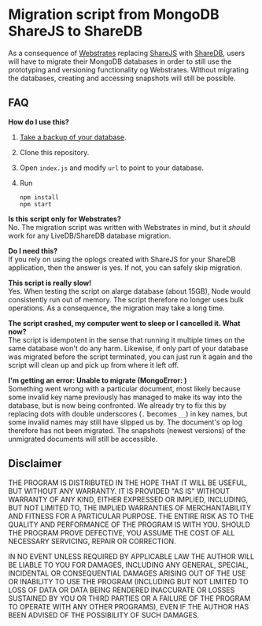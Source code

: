 # Migration script from MongoDB ShareJS to ShareDB

As a consequence of [Webstrates](github.com/cklokmose/Webstrates) replacing [ShareJS](https://github.com/share/ShareJS)
with [ShareDB](https://github.com/share/sharedb), users will have to migrate their MongoDB databases in order to still
use the prototyping and versioning functionality og Webstrates. Without migrating the databases, creating and accessing
snapshots will still be possible.

## FAQ
**How do I use this?**
1. [Take a backup of your database](https://docs.mongodb.com/v3.0/tutorial/backup-and-restore-tools/).
2. Clone this repository.
3. Open `index.js` and modify `url` to point to your database.
4. Run

       npm install
       npm start

**Is this script only for Webstrates?**  \
No. The migration script was written with Webstrates in mind, but it _should_ work for any LiveDB/ShareDB database
migration.

**Do I need this?**  \
If you rely on using the oplogs created with ShareJS for your ShareDB application, then the answer is yes. If not, you
can safely skip migration.

**This script is really slow!**  \
Yes. When testing the script on alarge database (about 15GB), Node would consistently run out of memory. The script
therefore no longer uses bulk operations. As a consequence, the migration may take a long time.

**The script crashed, my computer went to sleep or I cancelled it. What now?**  \
The script is idempotent in the sense that running it multiple times on the same database won't do any harm. Likewise,
if only part of your database was migrated before the script terminated, you can just run it again and the script will
clean up and pick up from where it left off.

**I'm getting an error: Unable to migrate <doc> (MongoError: <key> <error>)**  \
Something went wrong with a particular document, most likely because some invalid key name previously has managed to
make its way into the database, but is now being confronted. We already try to fix this by replacing dots with double
underscores (`.` becomes `__`) in key names, but some invalid names may still have slipped us by. The document's op log
therefore has not been migrated. The snapshots (newest versions) of the unmigrated documents will still be accessible.

## Disclaimer
THE PROGRAM IS DISTRIBUTED IN THE HOPE THAT IT WILL BE USEFUL, BUT WITHOUT ANY WARRANTY. IT IS PROVIDED "AS IS" WITHOUT
WARRANTY OF ANY KIND, EITHER EXPRESSED OR IMPLIED, INCLUDING, BUT NOT LIMITED TO, THE IMPLIED WARRANTIES OF
MERCHANTABILITY AND FITNESS FOR A PARTICULAR PURPOSE. THE ENTIRE RISK AS TO THE QUALITY AND PERFORMANCE OF THE PROGRAM
IS WITH YOU. SHOULD THE PROGRAM PROVE DEFECTIVE, YOU ASSUME THE COST OF ALL NECESSARY SERVICING, REPAIR OR CORRECTION.

IN NO EVENT UNLESS REQUIRED BY APPLICABLE LAW THE AUTHOR WILL BE LIABLE TO YOU FOR DAMAGES, INCLUDING ANY GENERAL,
SPECIAL, INCIDENTAL OR CONSEQUENTIAL DAMAGES ARISING OUT OF THE USE OR INABILITY TO USE THE PROGRAM (INCLUDING BUT NOT
LIMITED TO LOSS OF DATA OR DATA BEING RENDERED INACCURATE OR LOSSES SUSTAINED BY YOU OR THIRD PARTIES OR A FAILURE OF
THE PROGRAM TO OPERATE WITH ANY OTHER PROGRAMS), EVEN IF THE AUTHOR HAS BEEN ADVISED OF THE POSSIBILITY OF SUCH DAMAGES.
